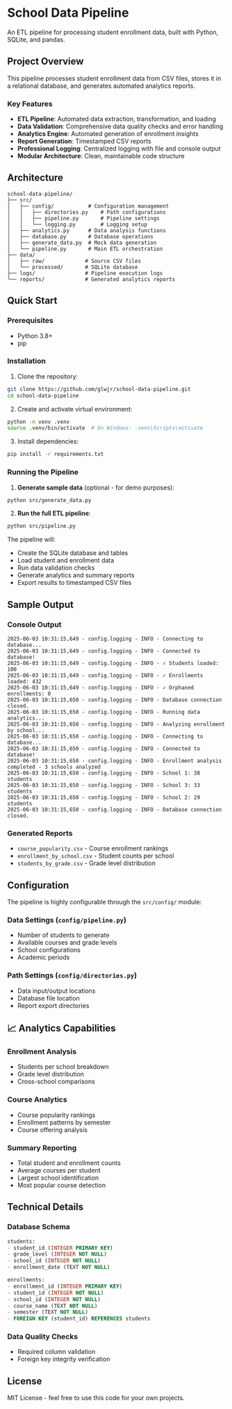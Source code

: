 # School Data Pipeline

An ETL pipeline for processing student enrollment data, built with Python, SQLite, and pandas.

## Project Overview

This pipeline processes student enrollment data from CSV files, stores it in a relational database, and generates automated analytics reports.

### Key Features

- **ETL Pipeline**: Automated data extraction, transformation, and loading
- **Data Validation**: Comprehensive data quality checks and error handling
- **Analytics Engine**: Automated generation of enrollment insights
- **Report Generation**: Timestamped CSV reports
- **Professional Logging**: Centralized logging with file and console output
- **Modular Architecture**: Clean, maintainable code structure

## Architecture

```
school-data-pipeline/
├── src/
│   ├── config/           # Configuration management
│   │   ├── directories.py    # Path configurations
│   │   ├── pipeline.py       # Pipeline settings
│   │   └── logging.py        # Logging setup
│   ├── analytics.py      # Data analysis functions
│   ├── database.py       # Database operations
│   ├── generate_data.py  # Mock data generation
│   └── pipeline.py       # Main ETL orchestration
├── data/
│   ├── raw/             # Source CSV files
│   └── processed/       # SQLite database
├── logs/                # Pipeline execution logs
└── reports/             # Generated analytics reports
```

## Quick Start

### Prerequisites

- Python 3.8+
- pip

### Installation

1. Clone the repository:

```bash
git clone https://github.com/glwjr/school-data-pipeline.git
cd school-data-pipeline
```

2. Create and activate virtual environment:

```bash
python -m venv .venv
source .venv/bin/activate  # On Windows: .venv\Scripts\activate
```

3. Install dependencies:

```bash
pip install -r requirements.txt
```

### Running the Pipeline

1. **Generate sample data** (optional - for demo purposes):

```bash
python src/generate_data.py
```

2. **Run the full ETL pipeline**:

```bash
python src/pipeline.py
```

The pipeline will:

- Create the SQLite database and tables
- Load student and enrollment data
- Run data validation checks
- Generate analytics and summary reports
- Export results to timestamped CSV files

## Sample Output

### Console Output

```
2025-06-03 10:31:15,649 - config.logging - INFO - Connecting to database...
2025-06-03 10:31:15,649 - config.logging - INFO - Connected to database!
2025-06-03 10:31:15,649 - config.logging - INFO - ✓ Students loaded: 100
2025-06-03 10:31:15,649 - config.logging - INFO - ✓ Enrollments loaded: 432
2025-06-03 10:31:15,649 - config.logging - INFO - ✓ Orphaned enrollments: 0
2025-06-03 10:31:15,650 - config.logging - INFO - Database connection closed.
2025-06-03 10:31:15,650 - config.logging - INFO - Running data analytics...
2025-06-03 10:31:15,650 - config.logging - INFO - Analyzing enrollment by school...
2025-06-03 10:31:15,650 - config.logging - INFO - Connecting to database...
2025-06-03 10:31:15,650 - config.logging - INFO - Connected to database!
2025-06-03 10:31:15,650 - config.logging - INFO - Enrollment analysis completed - 3 schools analyzed
2025-06-03 10:31:15,650 - config.logging - INFO - School 1: 38 students
2025-06-03 10:31:15,650 - config.logging - INFO - School 3: 33 students
2025-06-03 10:31:15,650 - config.logging - INFO - School 2: 29 students
2025-06-03 10:31:15,650 - config.logging - INFO - Database connection closed.
```

### Generated Reports

- `course_popularity.csv` - Course enrollment rankings
- `enrollment_by_school.csv` - Student counts per school
- `students_by_grade.csv` - Grade level distribution

## Configuration

The pipeline is highly configurable through the `src/config/` module:

### Data Settings (`config/pipeline.py`)

- Number of students to generate
- Available courses and grade levels
- School configurations
- Academic periods

### Path Settings (`config/directories.py`)

- Data input/output locations
- Database file location
- Report export directories

## 📈 Analytics Capabilities

### Enrollment Analysis

- Students per school breakdown
- Grade level distribution
- Cross-school comparisons

### Course Analytics

- Course popularity rankings
- Enrollment patterns by semester
- Course offering analysis

### Summary Reporting

- Total student and enrollment counts
- Average courses per student
- Largest school identification
- Most popular course detection

## Technical Details

### Database Schema

```sql
students:
- student_id (INTEGER PRIMARY KEY)
- grade_level (INTEGER NOT NULL)
- school_id (INTEGER NOT NULL)
- enrollment_date (TEXT NOT NULL)

enrollments:
- enrollment_id (INTEGER PRIMARY KEY)
- student_id (INTEGER NOT NULL)
- school_id (INTEGER NOT NULL)
- course_name (TEXT NOT NULL)
- semester (TEXT NOT NULL)
- FOREIGN KEY (student_id) REFERENCES students
```

### Data Quality Checks

- Required column validation
- Foreign key integrity verification

## License

MIT License - feel free to use this code for your own projects.
